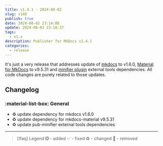 ```yaml
---
title: v1.4.1 - 2024-08-02
slug: v140
publish: true
date: 2024-08-02 23:14:08
update: 2024-08-02 23:18:37
tags:
  - v1.x
description: Publisher for MkDocs v1.4.1
categories:
  - release
---
```


It's just a very release that addresses update of [mkdocs](https://www.mkdocs.org/) to v1.6.0, [Material for MkDocs](https://squidfunk.github.io/mkdocs-material/) to v9.5.31 and [minifier plugin](../03_setup/03_seo_and_sharing/02_setting-up-minifier.md) external tools dependencies. All code changes are purely related to those updates.

<!-- more -->

## Changelog

### :material-list-box: General

- ♻️ update dependency for mkdocs v1.6.0
- ♻️ update dependency for mkdocs-material v9.5.31
- ♻️ update pub-minifier external tools dependencies

---

> [!faq] Legend
> ❎ - added ✅ - fixed ♻️ - changed 🚫 - removed
